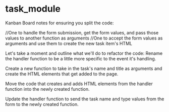 # task_module
Kanban Board
notes for ensuring you split the code:

//One to handle the form submission, get the form values, and pass those values to another function as arguments
//One to accept the form values as arguments and use them to create the new task item's HTML

Let's take a moment and outline what we'll do to refactor the code:
Rename the handler function to be a little more specific to the event it's handling.

Create a new function to take in the task's name and title as arguments and create the HTML elements that get added to the page.

Move the code that creates and adds HTML elements from the handler function into the newly created function.

Update the handler function to send the task name and type values from the form to the newly created function.